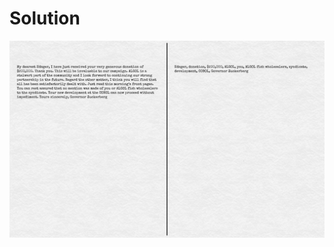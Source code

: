 # Solution
![alt text](https://github.com/Rosaverde/UoL_ITP1_Sleuth/blob/main/502-3/solution.jpg?raw=true)